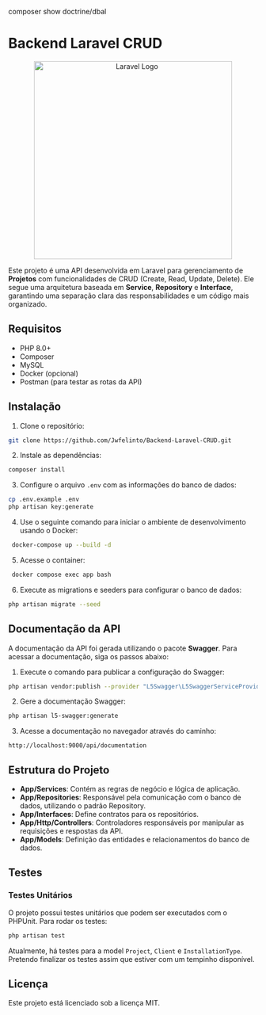 composer show doctrine/dbal
# Backend Laravel CRUD
<p align="center"><a href="https://laravel.com" target="_blank"><img src="https://raw.githubusercontent.com/laravel/art/master/logo-lockup/5%20SVG/2%20CMYK/1%20Full%20Color/laravel-logolockup-cmyk-red.svg" width="400" alt="Laravel Logo"></a></p>


Este projeto é uma API desenvolvida em Laravel para gerenciamento de **Projetos** com funcionalidades de CRUD (Create, Read, Update, Delete). Ele segue uma arquitetura baseada em **Service**, **Repository** e **Interface**, garantindo uma separação clara das responsabilidades e um código mais organizado.

## Requisitos

- PHP 8.0+
- Composer
- MySQL
- Docker (opcional)
- Postman (para testar as rotas da API)

## Instalação

1. Clone o repositório:

```bash
git clone https://github.com/Jwfelinto/Backend-Laravel-CRUD.git
```

2. Instale as dependências:

```bash
composer install
```

3. Configure o arquivo `.env` com as informações do banco de dados:

```bash
cp .env.example .env
php artisan key:generate
```

4. Use o seguinte comando para iniciar o ambiente de desenvolvimento usando o Docker:

```bash
 docker-compose up --build -d
```

5. Acesse o container:

```bash
 docker compose exec app bash
 ```

6. Execute as migrations e seeders para configurar o banco de dados:

```bash
php artisan migrate --seed
```


## Documentação da API

A documentação da API foi gerada utilizando o pacote **Swagger**. Para acessar a documentação, siga os passos abaixo:

1. Execute o comando para publicar a configuração do Swagger:

```bash
php artisan vendor:publish --provider "L5Swagger\L5SwaggerServiceProvider"
```

2. Gere a documentação Swagger:

```bash
php artisan l5-swagger:generate
```

3. Acesse a documentação no navegador através do caminho:

```
http://localhost:9000/api/documentation
```

## Estrutura do Projeto

- **App/Services**: Contém as regras de negócio e lógica de aplicação.
- **App/Repositories**: Responsável pela comunicação com o banco de dados, utilizando o padrão Repository.
- **App/Interfaces**: Define contratos para os repositórios.
- **App/Http/Controllers**: Controladores responsáveis por manipular as requisições e respostas da API.
- **App/Models**: Definição das entidades e relacionamentos do banco de dados.

## Testes

### Testes Unitários

O projeto possui testes unitários que podem ser executados com o PHPUnit. Para rodar os testes:

```bash
php artisan test
```

Atualmente, há testes para a model `Project`, `Client` e `InstallationType`. Pretendo finalizar os testes assim que estiver com um tempinho disponível.

<!--## Contribuição

Contribuições são bem-vindas! Se você encontrar algum problema ou tiver sugestões, sinta-se à vontade para abrir uma issue ou enviar um pull request.-->

## Licença

Este projeto está licenciado sob a licença MIT.
